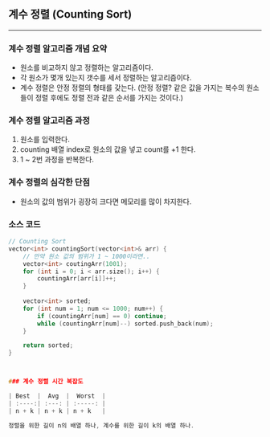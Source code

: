 ## 계수 정렬 (Counting Sort)

---

### 계수 정렬 알고리즘 개념 요약

* 원소를 비교하지 않고 정렬하는 알고리즘이다.
* 각 원소가 몇개 있는지 갯수를 세서 정렬하는 알고리즘이다.
* 계수 정렬은 안정 정렬의 형태를 갖는다. 
    (안정 정렬? 같은 값을 가지는 복수의 원소들이 정렬 후에도 정렬 전과 같은 순서를 가지는 것이다.)



### 계수 정렬 알고리즘 과정

1. 원소를 입력한다.
2. counting 배열 index로 원소의 값을 넣고 count를 +1 한다.
3. 1 ~ 2번 과정을 반복한다.



### 계수 정렬의 심각한 단점
* 원소의 값의 범위가 굉장히 크다면 메모리를 많이 차지한다.


### 소스 코드
```c++
// Counting Sort
vector<int> countingSort(vector<int>& arr) {
    // 만약 원소 값의 범위가 1 ~ 1000이라면..
    vector<int> coutingArr(1001);
    for (int i = 0; i < arr.size(); i++) {
        countingArr[arr[i]]++;
    }
    
    vector<int> sorted;
    for (int num = 1; num <= 1000; num++) {
        if (countingArr[num] == 0) continue;
        while (countingArr[num]--) sorted.push_back(num);
    }

    return sorted;
}



### 계수 정렬 시간 복잡도

| Best  |  Avg  |  Worst  |
| :----:| :---: | :-----: |
| n + k | n + k | n + k   |

정렬을 위한 길이 n의 배열 하나, 계수를 위한 길이 k의 배열 하나.